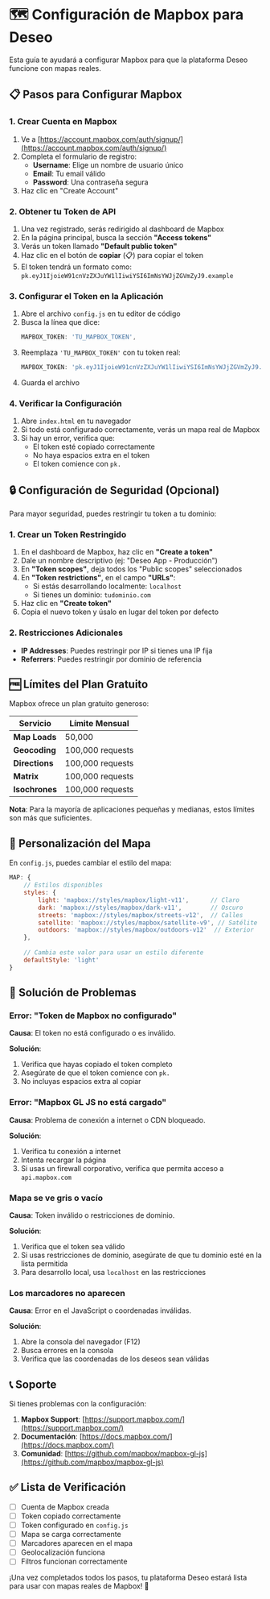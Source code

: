 # 🗺️ Configuración de Mapbox para Deseo

Esta guía te ayudará a configurar Mapbox para que la plataforma Deseo funcione con mapas reales.

## 📋 Pasos para Configurar Mapbox

### 1. Crear Cuenta en Mapbox

1. Ve a [https://account.mapbox.com/auth/signup/](https://account.mapbox.com/auth/signup/)
2. Completa el formulario de registro:
   - **Username**: Elige un nombre de usuario único
   - **Email**: Tu email válido
   - **Password**: Una contraseña segura
3. Haz clic en "Create Account"

### 2. Obtener tu Token de API

1. Una vez registrado, serás redirigido al dashboard de Mapbox
2. En la página principal, busca la sección **"Access tokens"**
3. Verás un token llamado **"Default public token"**
4. Haz clic en el botón de **copiar** (📋) para copiar el token
5. El token tendrá un formato como: `pk.eyJ1IjoieW91cnVzZXJuYW1lIiwiYSI6ImNsYWJjZGVmZyJ9.example`

### 3. Configurar el Token en la Aplicación

1. Abre el archivo `config.js` en tu editor de código
2. Busca la línea que dice:
   ```javascript
   MAPBOX_TOKEN: 'TU_MAPBOX_TOKEN',
   ```
3. Reemplaza `'TU_MAPBOX_TOKEN'` con tu token real:
   ```javascript
   MAPBOX_TOKEN: 'pk.eyJ1IjoieW91cnVzZXJuYW1lIiwiYSI6ImNsYWJjZGVmZyJ9.example',
   ```
4. Guarda el archivo

### 4. Verificar la Configuración

1. Abre `index.html` en tu navegador
2. Si todo está configurado correctamente, verás un mapa real de Mapbox
3. Si hay un error, verifica que:
   - El token esté copiado correctamente
   - No haya espacios extra en el token
   - El token comience con `pk.`

## 🔒 Configuración de Seguridad (Opcional)

Para mayor seguridad, puedes restringir tu token a tu dominio:

### 1. Crear un Token Restringido

1. En el dashboard de Mapbox, haz clic en **"Create a token"**
2. Dale un nombre descriptivo (ej: "Deseo App - Producción")
3. En **"Token scopes"**, deja todos los "Public scopes" seleccionados
4. En **"Token restrictions"**, en el campo **"URLs"**:
   - Si estás desarrollando localmente: `localhost`
   - Si tienes un dominio: `tudominio.com`
5. Haz clic en **"Create token"**
6. Copia el nuevo token y úsalo en lugar del token por defecto

### 2. Restricciones Adicionales

- **IP Addresses**: Puedes restringir por IP si tienes una IP fija
- **Referrers**: Puedes restringir por dominio de referencia

## 🆓 Límites del Plan Gratuito

Mapbox ofrece un plan gratuito generoso:

| Servicio | Límite Mensual |
|----------|----------------|
| **Map Loads** | 50,000 |
| **Geocoding** | 100,000 requests |
| **Directions** | 100,000 requests |
| **Matrix** | 100,000 requests |
| **Isochrones** | 100,000 requests |

**Nota**: Para la mayoría de aplicaciones pequeñas y medianas, estos límites son más que suficientes.

## 🎨 Personalización del Mapa

En `config.js`, puedes cambiar el estilo del mapa:

```javascript
MAP: {
    // Estilos disponibles
    styles: {
        light: 'mapbox://styles/mapbox/light-v11',      // Claro
        dark: 'mapbox://styles/mapbox/dark-v11',        // Oscuro
        streets: 'mapbox://styles/mapbox/streets-v12',  // Calles
        satellite: 'mapbox://styles/mapbox/satellite-v9', // Satélite
        outdoors: 'mapbox://styles/mapbox/outdoors-v12'  // Exterior
    },
    
    // Cambia este valor para usar un estilo diferente
    defaultStyle: 'light'
}
```

## 🐛 Solución de Problemas

### Error: "Token de Mapbox no configurado"

**Causa**: El token no está configurado o es inválido.

**Solución**:
1. Verifica que hayas copiado el token completo
2. Asegúrate de que el token comience con `pk.`
3. No incluyas espacios extra al copiar

### Error: "Mapbox GL JS no está cargado"

**Causa**: Problema de conexión a internet o CDN bloqueado.

**Solución**:
1. Verifica tu conexión a internet
2. Intenta recargar la página
3. Si usas un firewall corporativo, verifica que permita acceso a `api.mapbox.com`

### Mapa se ve gris o vacío

**Causa**: Token inválido o restricciones de dominio.

**Solución**:
1. Verifica que el token sea válido
2. Si usas restricciones de dominio, asegúrate de que tu dominio esté en la lista permitida
3. Para desarrollo local, usa `localhost` en las restricciones

### Los marcadores no aparecen

**Causa**: Error en el JavaScript o coordenadas inválidas.

**Solución**:
1. Abre la consola del navegador (F12)
2. Busca errores en la consola
3. Verifica que las coordenadas de los deseos sean válidas

## 📞 Soporte

Si tienes problemas con la configuración:

1. **Mapbox Support**: [https://support.mapbox.com/](https://support.mapbox.com/)
2. **Documentación**: [https://docs.mapbox.com/](https://docs.mapbox.com/)
3. **Comunidad**: [https://github.com/mapbox/mapbox-gl-js](https://github.com/mapbox/mapbox-gl-js)

## ✅ Lista de Verificación

- [ ] Cuenta de Mapbox creada
- [ ] Token copiado correctamente
- [ ] Token configurado en `config.js`
- [ ] Mapa se carga correctamente
- [ ] Marcadores aparecen en el mapa
- [ ] Geolocalización funciona
- [ ] Filtros funcionan correctamente

¡Una vez completados todos los pasos, tu plataforma Deseo estará lista para usar con mapas reales de Mapbox! 🎉